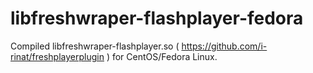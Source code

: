 # libfreshwraper-flashplayer-fedora
Compiled libfreshwraper-flashplayer.so ( https://github.com/i-rinat/freshplayerplugin ) for CentOS/Fedora Linux.
